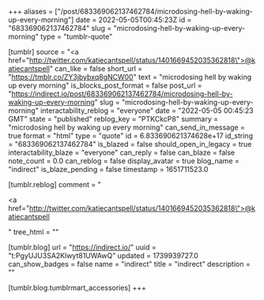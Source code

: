 +++
aliases = ["/post/683369062137462784/microdosing-hell-by-waking-up-every-morning"]
date = 2022-05-05T00:45:23Z
id = "683369062137462784"
slug = "microdosing-hell-by-waking-up-every-morning"
type = "tumblr-quote"

[tumblr]
source = "<a href=\"http://twitter.com/katiecantspell/status/1401669452035362818\">@katiecantspell</a>"
can_like = false
short_url = "https://tmblr.co/ZY3jbybxq8gNCW00"
text = "microdosing hell by waking up every morning"
is_blocks_post_format = false
post_url = "https://indirect.io/post/683369062137462784/microdosing-hell-by-waking-up-every-morning"
slug = "microdosing-hell-by-waking-up-every-morning"
interactability_reblog = "everyone"
date = "2022-05-05 00:45:23 GMT"
state = "published"
reblog_key = "PTKCkcP8"
summary = "microdosing hell by waking up every morning"
can_send_in_message = true
format = "html"
type = "quote"
id = 6.833690621374628e+17
id_string = "683369062137462784"
is_blazed = false
should_open_in_legacy = true
interactability_blaze = "everyone"
can_reply = false
can_blaze = false
note_count = 0.0
can_reblog = false
display_avatar = true
blog_name = "indirect"
is_blaze_pending = false
timestamp = 1651711523.0

[tumblr.reblog]
comment = "<p><a href=\"http://twitter.com/katiecantspell/status/1401669452035362818\">@katiecantspell</a></p>"
tree_html = ""

[tumblr.blog]
url = "https://indirect.io/"
uuid = "t:PgyUJU3SA2Klwyt81UWAwQ"
updated = 1739939727.0
can_show_badges = false
name = "indirect"
title = "indirect"
description = ""

[tumblr.blog.tumblrmart_accessories]
+++
